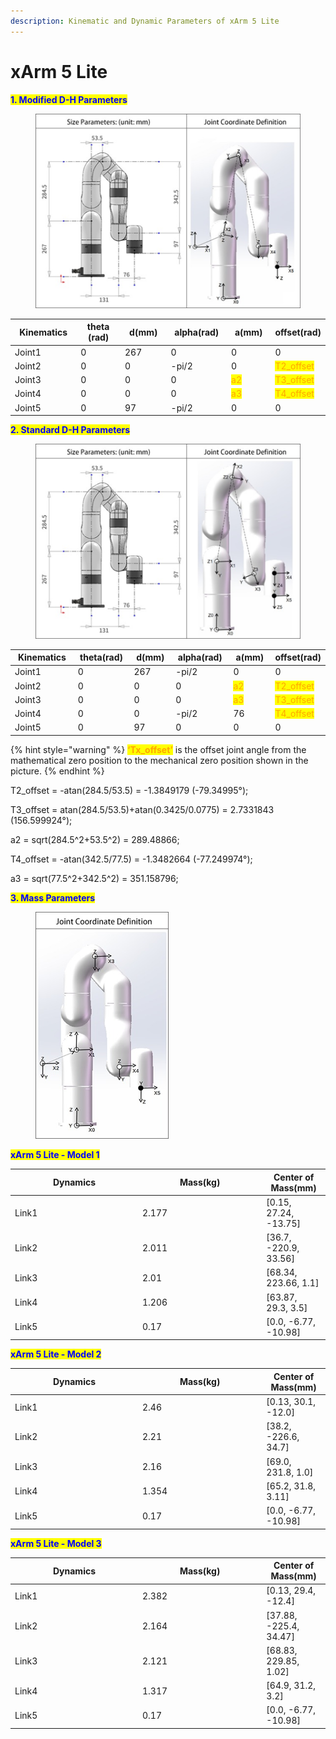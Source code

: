 ```yaml
---
description: Kinematic and Dynamic Parameters of xArm 5 Lite
---
```


# xArm 5 Lite

<mark style="color:blue;">**1. Modified D-H Parameters**</mark>

<figure><img src="../../../.gitbook/assets/image (39).png" alt=""><figcaption></figcaption></figure>

<table data-full-width="false"><thead><tr><th width="139">Kinematics</th><th width="127">theta (rad)</th><th width="107">d(mm)</th><th width="121">alpha(rad)</th><th width="95">a(mm)</th><th>offset(rad)</th></tr></thead><tbody><tr><td>Joint1</td><td>0</td><td>267</td><td>0</td><td>0</td><td>0</td></tr><tr><td>Joint2</td><td>0</td><td>0</td><td>-pi/2</td><td>0</td><td><mark style="color:orange;">T2_offset</mark></td></tr><tr><td>Joint3</td><td>0</td><td>0</td><td>0</td><td><mark style="color:orange;">a2</mark></td><td><mark style="color:orange;">T3_offset</mark></td></tr><tr><td>Joint4</td><td>0</td><td>0</td><td>0</td><td><mark style="color:orange;">a3</mark></td><td><mark style="color:orange;">T4_offset</mark></td></tr><tr><td>Joint5</td><td>0</td><td>97</td><td>-pi/2</td><td>0</td><td>0</td></tr></tbody></table>

<mark style="color:blue;">**2. Standard D-H Parameters**</mark>

<figure><img src="../../../.gitbook/assets/image (40).png" alt=""><figcaption></figcaption></figure>

<table><thead><tr><th width="147.33333333333331">Kinematics</th><th width="117">theta(rad)</th><th width="99">d(mm)</th><th width="123">alpha(rad)</th><th width="104">a(mm)</th><th>offset(rad)</th></tr></thead><tbody><tr><td>Joint1</td><td>0</td><td>267</td><td>-pi/2</td><td>0</td><td>0</td></tr><tr><td>Joint2</td><td>0</td><td>0</td><td>0</td><td><mark style="color:orange;">a2</mark></td><td><mark style="color:orange;">T2_offset</mark></td></tr><tr><td>Joint3</td><td>0</td><td>0</td><td>0</td><td><mark style="color:orange;">a3</mark></td><td><mark style="color:orange;">T3_offset</mark></td></tr><tr><td>Joint4</td><td>0</td><td>0</td><td>-pi/2</td><td>76</td><td><mark style="color:orange;">T4_offset</mark></td></tr><tr><td>Joint5</td><td>0</td><td>97</td><td>0</td><td>0</td><td>0</td></tr></tbody></table>

{% hint style="warning" %}
<mark style="color:orange;">**‘Tx\_offset’**</mark> is the offset joint angle from the mathematical zero position to the mechanical zero position shown in the picture.
{% endhint %}

T2\_offset = -atan(284.5/53.5) = -1.3849179 (-79.34995°);

T3\_offset = atan(284.5/53.5)+atan(0.3425/0.0775) = 2.7331843 (156.599924°);

a2 = sqrt(284.5^2+53.5^2) = 289.48866;

T4\_offset = -atan(342.5/77.5) = -1.3482664 (-77.249974°);

a3 = sqrt(77.5^2+342.5^2) = 351.158796;



<mark style="color:blue;">**3. Mass Parameters**</mark>

<div align="left">

<figure><img src="../../../.gitbook/assets/image (41).png" alt="" width="213"><figcaption></figcaption></figure>

</div>

<mark style="color:blue;">**xArm 5 Lite - Model 1**</mark>

<table><thead><tr><th width="190">Dynamics</th><th width="184.33333333333331">Mass(kg)</th><th>Center of Mass(mm)</th></tr></thead><tbody><tr><td>Link1</td><td>2.177</td><td>[0.15, 27.24, -13.75]</td></tr><tr><td>Link2</td><td>2.011</td><td>[36.7, -220.9, 33.56]</td></tr><tr><td>Link3</td><td>2.01</td><td>[68.34, 223.66, 1.1]</td></tr><tr><td>Link4</td><td>1.206</td><td>[63.87, 29.3, 3.5]</td></tr><tr><td>Link5</td><td>0.17</td><td>[0.0, -6.77, -10.98]</td></tr></tbody></table>

<mark style="color:blue;">**xArm 5 Lite - Model 2**</mark>

<table><thead><tr><th width="190">Dynamics</th><th width="184.33333333333331">Mass(kg)</th><th>Center of Mass(mm)</th></tr></thead><tbody><tr><td>Link1</td><td>2.46</td><td>[0.13, 30.1, -12.0]</td></tr><tr><td>Link2</td><td>2.21</td><td>[38.2, -226.6, 34.7]</td></tr><tr><td>Link3</td><td>2.16</td><td>[69.0, 231.8, 1.0]</td></tr><tr><td>Link4</td><td>1.354</td><td>[65.2, 31.8, 3.11]</td></tr><tr><td>Link5</td><td>0.17</td><td>[0.0, -6.77, -10.98]</td></tr></tbody></table>

<mark style="color:blue;">**xArm 5 Lite - Model 3**</mark>

<table><thead><tr><th width="190">Dynamics</th><th width="184.33333333333331">Mass(kg)</th><th>Center of Mass(mm)</th></tr></thead><tbody><tr><td>Link1</td><td>2.382</td><td>[0.13, 29.4, -12.4]</td></tr><tr><td>Link2</td><td>2.164</td><td>[37.88, -225.4, 34.47]</td></tr><tr><td>Link3</td><td>2.121</td><td>[68.83, 229.85, 1.02]</td></tr><tr><td>Link4</td><td>1.317</td><td>[64.9, 31.2, 3.2]</td></tr><tr><td>Link5</td><td>0.17</td><td>[0.0, -6.77, -10.98]</td></tr></tbody></table>
